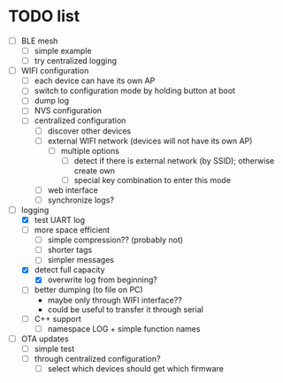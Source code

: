# TODO list
 - [ ] BLE mesh
   - [ ] simple example
   - [ ] try centralized logging
 - [ ] WIFI configuration
   - [ ] each device can have its own AP
   - [ ] switch to configuration mode by holding button at boot
   - [ ] dump log
   - [ ] NVS configuration
   - [ ] centralized configuration
     - [ ] discover other devices
     - [ ] external WIFI network (devices will not have its own AP)
       - [ ] multiple options
         - [ ] detect if there is external network (by SSID); otherwise create own
         - [ ] special key combination to enter this mode
     - [ ] web interface
     - [ ] synchronize logs?
 - [ ] logging
   - [x] test UART log
   - [ ] more space efficient
     - [ ] simple compression?? (probably not)
     - [ ] shorter tags
     - [ ] simpler messages
   - [x] detect full capacity
     - [x] overwrite log from beginning?
   - [ ] better dumping (to file on PC)
     - maybe only through WIFI interface??
     - could be useful to transfer it through serial
   - [ ] C++ support
     - [ ] namespace LOG + simple function names
 - [ ] OTA updates
   - [ ] simple test
   - [ ] through centralized configuration?
     - [ ] select which devices should get which firmware